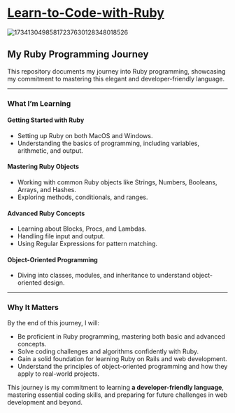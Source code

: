 # [Learn-to-Code-with-Ruby](https://www.udemy.com/course/learn-to-code-with-ruby-lang)

![17341304985817237630128348018526](https://github.com/user-attachments/assets/d7b65301-ed91-4d72-b05b-a36a5ab35a94)

## My Ruby Programming Journey  
This repository documents my journey into Ruby programming, showcasing my commitment to mastering this elegant and developer-friendly language.  

---

### What I’m Learning  

#### **Getting Started with Ruby**  
- Setting up Ruby on both MacOS and Windows.  
- Understanding the basics of programming, including variables, arithmetic, and output.  

#### **Mastering Ruby Objects**  
- Working with common Ruby objects like Strings, Numbers, Booleans, Arrays, and Hashes.  
- Exploring methods, conditionals, and ranges.  

#### **Advanced Ruby Concepts**  
- Learning about Blocks, Procs, and Lambdas.  
- Handling file input and output.  
- Using Regular Expressions for pattern matching.  

#### **Object-Oriented Programming**  
- Diving into classes, modules, and inheritance to understand object-oriented design.  

---

### Why It Matters  

By the end of this journey, I will:  
- Be proficient in Ruby programming, mastering both basic and advanced concepts.  
- Solve coding challenges and algorithms confidently with Ruby.  
- Gain a solid foundation for learning Ruby on Rails and web development.  
- Understand the principles of object-oriented programming and how they apply to real-world projects.  

This journey is my commitment to learning **a developer-friendly language**, mastering essential coding skills, and preparing for future challenges in web development and beyond.

